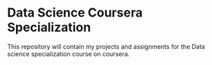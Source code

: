 # Data Science Coursera Specialization
This repository will contain my projects and assignments for the Data science specialization course on coursera.
